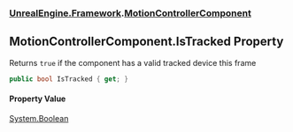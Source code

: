 ### [UnrealEngine.Framework](./UnrealEngine-Framework.md 'UnrealEngine.Framework').[MotionControllerComponent](./UnrealEngine-Framework-MotionControllerComponent.md 'UnrealEngine.Framework.MotionControllerComponent')
## MotionControllerComponent.IsTracked Property
Returns `true` if the component has a valid tracked device this frame  
```csharp
public bool IsTracked { get; }
```
#### Property Value
[System.Boolean](https://docs.microsoft.com/en-us/dotnet/api/System.Boolean 'System.Boolean')  
